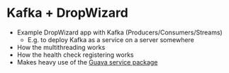 # Kafka + DropWizard

- Example DropWizard app with Kafka (Producers/Consumers/Streams)
  - E.g. to deploy Kafka as a service on a server somewhere
- How the multithreading works
- How the health check registering works
- Makes heavy use of the [Guava service package](https://github.com/google/guava/wiki/ServiceExplained)